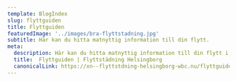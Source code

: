 ```yaml
---
template: BlogIndex
slug: flyttguiden
title: Flyttguiden
featuredImage: '../images/bra-flyttstadning.jpg'
subtitle: Här kan du hitta matnyttig information till din flytt.
meta:
  description: Här kan du hitta matnyttig information till din flytt i form av olika guider och tips. Kontakta oss vid frågor!
  title:  Flyttguiden | Flyttstädning Helsingborg
  canonicalLink: https://xn--flyttstdning-helsingborg-wbc.nu/flyttguiden/
---
```

